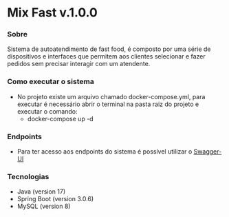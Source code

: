 # Mix Fast v.1.0.0

### Sobre

Sistema de autoatendimento de fast food, é composto por uma série de dispositivos e interfaces que permitem aos clientes
selecionar e fazer pedidos sem precisar interagir com um atendente.

### Como executar o sistema

-  No projeto existe um arquivo chamado docker-compose.yml, para executar é necessário abrir o terminal na
pasta raiz do projeto e executar o comando:
    - docker-compose up -d

### Endpoints

- Para ter acesso aos endpoints do sistema é possível utilizar o
[Swagger-UI](http://localhost:9080/swagger-ui/index.html)

### Tecnologias

- Java (version 17)
- Spring Boot (version 3.0.6)
- MySQL (version 8)